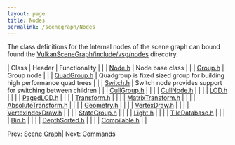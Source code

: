 ```yaml
---
layout: page
title: Nodes
permalink: /scenegraph/Nodes
---
```


The class definitions for the Internal nodes of the scene graph can bound found the [VulkanSceneGraph/include/vsg/nodes](https://github.com/vsg-dev/VulkanSceneGraph/blob/master/include/vsg/nodes/) direcotry.

| Class | Header | Functionality |
| | [Node.h](https://github.com/vsg-dev/VulkanSceneGraph/blob/master/include/vsg/nodes/Node.h) | Node base class |
| | [Group.h](https://github.com/vsg-dev/VulkanSceneGraph/blob/master/include/vsg/nodes/Group.h) | Group node |
| | [QuadGroup.h](https://github.com/vsg-dev/VulkanSceneGraph/blob/master/include/vsg/nodes/QuadGroup.h) | Quadgroup is fixed sized group for building high performance quad trees |
| | [Switch.h](https://github.com/vsg-dev/VulkanSceneGraph/blob/master/include/vsg/nodes/Switch.h) | Switch node provides support for switching between children |
| | [CullGroup.h](https://github.com/vsg-dev/VulkanSceneGraph/blob/master/include/vsg/nodes/CullGroup.h) | |
| | [CullNode.h](https://github.com/vsg-dev/VulkanSceneGraph/blob/master/include/vsg/nodes/CullNode.h) | |
| | [LOD.h](https://github.com/vsg-dev/VulkanSceneGraph/blob/master/include/vsg/nodes/LOD.h) | |
| | [PagedLOD.h](https://github.com/vsg-dev/VulkanSceneGraph/blob/master/include/vsg/nodes/PagedLOD.h) | |
| | [Transform.h](https://github.com/vsg-dev/VulkanSceneGraph/blob/master/include/vsg/nodes/Transform..h) | |
| | [MatrixTransform.h](https://github.com/vsg-dev/VulkanSceneGraph/blob/master/include/vsg/nodes/MatrixTransform.h) | |
| | [AbsoluteTransform.h](https://github.com/vsg-dev/VulkanSceneGraph/blob/master/include/vsg/nodes/AbsoluteTransform.h) | |
| | [Geometry.h](https://github.com/vsg-dev/VulkanSceneGraph/blob/master/include/vsg/nodes/Geometry.h) | |
| | [VertexDraw.h](https://github.com/vsg-dev/VulkanSceneGraph/blob/master/include/vsg/nodes/VertexDraw.h) | |
| | [VertexIndexDraw.h](https://github.com/vsg-dev/VulkanSceneGraph/blob/master/include/vsg/nodes/VertexIndexDraw.h) | |
| | [StateGroup.h](https://github.com/vsg-dev/VulkanSceneGraph/blob/master/include/vsg/nodes/StateGroup.h) | |
| | [Light.h](https://github.com/vsg-dev/VulkanSceneGraph/blob/master/include/vsg/nodes/Light.h) | |
| | [TileDatabase.h](https://github.com/vsg-dev/VulkanSceneGraph/blob/master/include/vsg/nodes/TileDatabase.h) | |
| | [Bin.h](https://github.com/vsg-dev/VulkanSceneGraph/blob/master/include/vsg/nodes/Bin.h) | |
| | [DepthSorted.h](https://github.com/vsg-dev/VulkanSceneGraph/blob/master/include/vsg/nodes/DepthSorted.h) | |
| | [Compilable.h](https://github.com/vsg-dev/VulkanSceneGraph/blob/master/include/vsg/nodes/Compilable.h) | |

Prev: [Scene Graph](index.md)| Next: [Commands](Commands.md)

